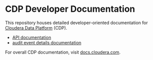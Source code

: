 # CDP Developer Documentation

This repository houses detailed developer-oriented documentation for
[Cloudera Data Platform](https://www.cloudera.com/products/cloudera-data-platform.html)
(CDP).

* [API documentation](./api-docs)
* [audit event details documentation](./audit-details-docs)

For overall CDP documentation, visit [docs.cloudera.com](https://docs.cloudera.com/).
